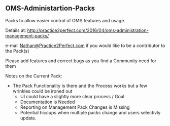 ## OMS-Administartion-Packs
Packs to allow easier control of OMS features and usage.

Details at: http://practice2perfect.com/2016/04/oms-administration-management-packs/

e-mail Nathan@Practice2Perfect.com if you would like to be a contributor to the Pack(s)

Please add features and correct bugs as you find a Community need for them

Notes on the Current Pack:
 - The Pack Functionality is there and the Process works but a few wrinkles could be ironed out
    * UI could have a slightly more clear process / Goal
    * Documentation is Needed
    * Reporting on Management Pack Changes is Missing
    * Potential hiccups when multiple packs change and users selectivly update.